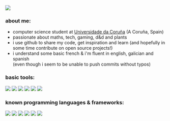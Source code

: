 <image src="https://readme-typing-svg.herokuapp.com?duration=3500&width=500&height=95&weight=550&font=Maple+Mono&size=17&color=FFFFFF&background=00000099&multiline=true&lines=>+hello+world!+(+´+▽+`+)ノ;>+i+am+an+aspiring+software+developer;>+with+still+so+much+to+learn+and+debug;>+(+〃+▽+〃+)ゞ">

  
### about me:
- computer science student at [Universidade da Coruña](https://www.udc.es) (A Coruña, Spain)
- passionate about maths, tech, gaming, d&d and plants
- i use github to share my code, get inspiration and learn (and hopefully in some time contribute on open source projects!)
- i understand some basic french & i'm fluent in english, galician and spanish  
(even though i seem to be unable to push commits without typos)
  
 ### basic tools:
<img src="https://img.shields.io/badge/-Bash-000000?style=for-the-badge&logo=GNU Bash&logoColor=white&color=rgba(0,0,0,0.5)"/> <img src="https://img.shields.io/badge/-Arch Linux-000000?style=for-the-badge&logo=Arch Linux&logoColor=white&color=rgba(0,0,0,0.5)"/> <img src="https://img.shields.io/badge/-LaTeX-000000?style=for-the-badge&logo=LaTeX&logoColor=white&color=rgba(0,0,0,0.5)"/> <img src="https://img.shields.io/badge/-Neovim-000000?style=for-the-badge&logo=Neovim&logoColor=white&color=rgba(0,0,0,0.5)"/> <img src="https://img.shields.io/badge/-Markdown-000000?style=for-the-badge&logo=Markdown&logoColor=white&color=rgba(0,0,0,0.5)"/> <img src="https://img.shields.io/badge/-Git-000000?style=for-the-badge&logo=Git&logoColor=white&color=rgba(0,0,0,0.5)"/><br/>

### known programming languages & frameworks:  
<img src="https://img.shields.io/badge/-C-000000?style=for-the-badge&logo=C&logoColor=white&color=rgba(0,0,0,0.5)"/> <img src="https://img.shields.io/badge/-Haskell-000000?style=for-the-badge&logo=Haskell&logoColor=white&color=rgba(0,0,0,0.5)"/> <img src="https://img.shields.io/badge/-OCaml-000000?style=for-the-badge&logo=OCaml&logoColor=white&color=rgba(0,0,0,0.5)"/> <img src="https://img.shields.io/badge/-Python-000000?style=for-the-badge&logo=Python&logoColor=white&color=rgba(0,0,0,0.5)"/> <img src="https://img.shields.io/badge/-Java-000000?style=for-the-badge&logo=Java&logoColor=white&color=rgba(0,0,0,0.5)"/> <img src="https://img.shields.io/badge/-Angular-000000?style=for-the-badge&logo=Angular&logoColor=white&color=rgba(0,0,0,0.5)"/>
